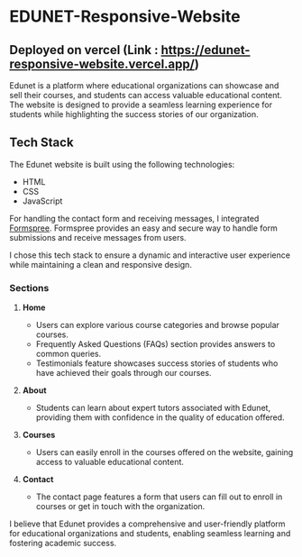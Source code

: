 # EDUNET-Responsive-Website

## Deployed on vercel (Link : https://edunet-responsive-website.vercel.app/)


Edunet is a platform where educational organizations can showcase and sell their courses, and students can access valuable educational content. The website is designed to provide a seamless learning experience for students while highlighting the success stories of our organization.


## Tech Stack

The Edunet website is built using the following technologies:

- HTML
- CSS
- JavaScript

For handling the contact form and receiving messages, I integrated [Formspree](https://formspree.io/). Formspree provides an easy and secure way to handle form submissions and receive messages from users.

I chose this tech stack to ensure a dynamic and interactive user experience while maintaining a clean and responsive design.




### Sections

1. **Home**
   - Users can explore various course categories and browse popular courses.
   - Frequently Asked Questions (FAQs) section provides answers to common queries.
   - Testimonials feature showcases success stories of students who have achieved their goals through our courses.

2. **About**
   - Students can learn about expert tutors associated with Edunet, providing them with confidence in the quality of education offered.

3. **Courses**
   - Users can easily enroll in the courses offered on the website, gaining access to valuable educational content.

4. **Contact**
   - The contact page features a form that users can fill out to enroll in courses or get in touch with the organization.

I believe that Edunet provides a comprehensive and user-friendly platform for educational organizations and students, enabling seamless learning and fostering academic success.

